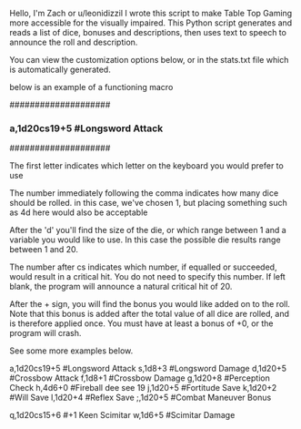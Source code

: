 Hello, I'm Zach or u/leonidizzil
I wrote this script to make Table Top Gaming more accessible for the visually impaired. This Python script generates and reads a list of dice, bonuses and descriptions, then uses text to speech to announce the roll and description.

You can view the customization options below, or in the stats.txt file which is automatically generated.


below is an example of a functioning macro

####################
###	a,1d20cs19+5 #Longsword Attack
####################

The first letter indicates which letter on the keyboard you would prefer to use

The number immediately following the comma indicates how many dice should be rolled. in this case, we've chosen 1, but 
placing something such as 4d here would also be acceptable

After the 'd' you'll find the size of the die, or which range between 1 and a variable you would like to use. In this case
the possible die results range between 1 and 20.

The number after cs indicates which number, if equalled or succeeded, would result in a critical hit. You do not need to
specify this number. If left blank, the program will announce a natural critical hit of 20.

After the + sign, you will find the bonus you would like added on to the roll. Note that this bonus is added after the
total value of all dice are rolled, and is therefore applied once. You must have at least a bonus of +0, or the program will
crash.

See some more examples below.




a,1d20cs19+5 #Longsword Attack
s,1d8+3 #Longsword Damage
d,1d20+5 #Crossbow Attack
f,1d8+1 #Crossbow Damage
g,1d20+8 #Perception Check
h,4d6+0 #Fireball dee see 19
j,1d20+5 #Fortitude Save
k,1d20+2 #Will Save
l,1d20+4 #Reflex Save
;,1d20+5 #Combat Maneuver Bonus


q,1d20cs15+6 #+1 Keen Scimitar
w,1d6+5 #Scimitar Damage
